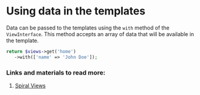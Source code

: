 # Using data in the templates

Data can be passed to the templates using the `with` method of the `ViewInterface`. This method accepts an array of data that will be available in the template.

```php
return $views->get('home')
   ->with(['name' => 'John Doe']);
```

### Links and materials to read more:
1. [Spiral Views](https://spiral.dev/docs/views-configuration/current/en)
